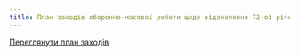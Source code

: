 ```yaml
---
title: План заходів оборонно-масової роботи щодо відзначення 72-ої річниці визволення м. Кривого Рогу в роки Другої світової війни з 15.02 - 22.02.2016р.
---
```


[Переглянути план заходів](https://onedrive.live.com/redir?resid=4C0FF6BF3404CFF7!1597&authkey=!AHRmDkt9-Fdro_g&ithint=file%2cdocx)
